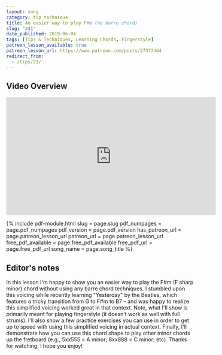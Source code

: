```yaml
---
layout: song
category: tip_technique
title: An easier way to play F#m (no barre chord)
slug: "241"
date_published: 2019-06-04
tags: [Tips & Techniques, Learning Chords, Fingerstyle]
patreon_lesson_available: true
patreon_lesson_url: https://www.patreon.com/posts/27377464
redirect_from:
  - /tips/23/
---
```


## Video Overview

<iframe width="560" height="315" src="https://www.youtube.com/embed/j3j3vNxQP0k?showinfo=0" frameborder="0" allowfullscreen></iframe>

{% include pdf-module.html slug = page.slug pdf_numpages = page.pdf_numpages pdf_version = page.pdf_version has_patreon_url = page.patreon_lesson_url patreon_url = page.patreon_lesson_url free_pdf_available = page.free_pdf_available free_pdf_url = page.free_pdf_url song_name = page.song_title %}

<!-- Coming later this morning! Check back soon... -->

## Editor's notes

In this lesson I'm happy to show you an easier way to play the F#m (F sharp minor) chord without using any barre chord techniques. I stumbled upon this voicing while recently learning "Yesterday" by the Beatles, which features a tricky transition from G to F#m to B7 – and was happy to realize this simplified voicing worked great in that context. Note, what I'll show is primarily meant for playing fingerstyle (it doesn't work as well with full strums). I'll also show a few practice exercises you can use in order to get up to speed with using this simplified voicing in actual context. Finally, I'll demonstrate how you can use this chord shape to play other minor chords up the fretboard (e.g., 5xx555 = A minor; 8xx888 = C minor; etc). Thanks for watching, I hope you enjoy!
